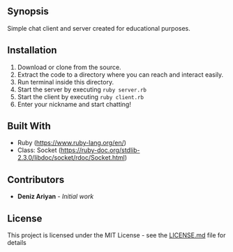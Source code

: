 ## Synopsis

Simple chat client and server created for educational purposes.

## Installation

1. Download or clone from the source.
2. Extract the code to a directory where you can reach and interact easily.
3. Run terminal inside this directory.
4. Start the server by executing `ruby server.rb`
5. Start the client by executing `ruby client.rb`
6. Enter your nickname and start chatting!

## Built With

* Ruby (https://www.ruby-lang.org/en/)
* Class: Socket (https://ruby-doc.org/stdlib-2.3.0/libdoc/socket/rdoc/Socket.html)


## Contributors

* **Deniz Ariyan** - *Initial work*

## License

This project is licensed under the MIT License - see the [LICENSE.md](LICENSE.md) file for details
